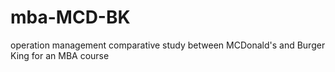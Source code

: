 # mba-MCD-BK
operation management comparative study between MCDonald's and Burger King for an MBA course
